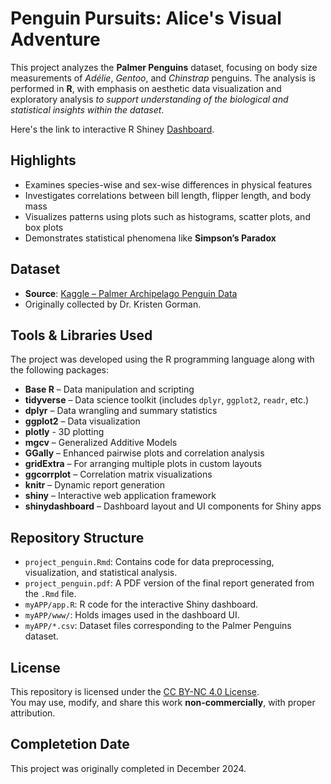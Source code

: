 # Penguin Pursuits: Alice's Visual Adventure

This project analyzes the **Palmer Penguins** dataset, focusing on body size measurements of *Adélie*, *Gentoo*, and *Chinstrap* penguins. The analysis is performed in **R**, with emphasis on aesthetic data visualization and exploratory analysis *to support understanding of the biological and statistical insights within the dataset*.

Here's the link to interactive R Shiney [Dashboard](https://trishita-patra.shinyapps.io/ProjectPenguin/).
## Highlights

- Examines species-wise and sex-wise differences in physical features
- Investigates correlations between bill length, flipper length, and body mass
- Visualizes patterns using plots such as histograms, scatter plots, and box plots
- Demonstrates statistical phenomena like **Simpson’s Paradox**

## Dataset

- **Source**: [Kaggle – Palmer Archipelago Penguin Data](https://www.kaggle.com/datasets/parulpandey/palmer-archipelago-antarctica-penguin-data?resource=download)
- Originally collected by Dr. Kristen Gorman.

## Tools & Libraries Used

The project was developed using the R programming language along with the following packages:

- **Base R** – Data manipulation and scripting
- **tidyverse** – Data science toolkit (includes `dplyr`, `ggplot2`, `readr`, etc.)
- **dplyr** – Data wrangling and summary statistics
- **ggplot2** – Data visualization
- **plotly** - 3D plotting
- **mgcv** – Generalized Additive Models
- **GGally** – Enhanced pairwise plots and correlation analysis
- **gridExtra** – For arranging multiple plots in custom layouts
- **ggcorrplot** – Correlation matrix visualizations
- **knitr** – Dynamic report generation
- **shiny** – Interactive web application framework
- **shinydashboard** – Dashboard layout and UI components for Shiny apps

## Repository Structure

- `project_penguin.Rmd`: Contains code for data preprocessing, visualization, and statistical analysis.
- `project_penguin.pdf`: A PDF version of the final report generated from the `.Rmd` file.
- `myAPP/app.R`: R code for the interactive Shiny dashboard.
- `myAPP/www/`: Holds images used in the dashboard UI.
- `myAPP/*.csv`: Dataset files corresponding to the Palmer Penguins dataset.

## License
This repository is licensed under the [CC BY-NC 4.0 License](https://creativecommons.org/licenses/by-nc/4.0/).  
You may use, modify, and share this work **non-commercially**, with proper attribution.

## Completetion Date
This project was originally completed in December 2024.




